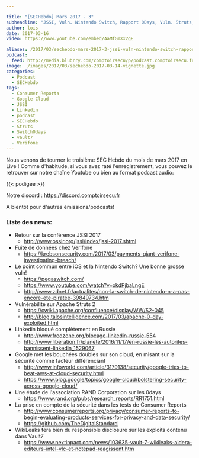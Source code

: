 ```yaml
---

title: "[SECHebdo] Mars 2017 - 3"
subheadline: "JSSI, Vuln. Nintendo Switch, Rapport 0Days, Vuln. Struts, Leak Verifone, etc."
author: lois
date: 2017-03-16
video: https://www.youtube.com/embed/AaMfGmXx2gE

aliases: /2017/03/sechebdo-mars-2017-3-jssi-vuln-nintendo-switch-rapport-0days-vuln-struts-leak-verifone-etc/
podcast:
  feed: http://media.blubrry.com/comptoirsecu/p/podcast.comptoirsecu.fr/CSEC.HS40.2017-03-14.SECHebdo_Mar_2017-3.mp3
image:  /images/2017/03/sechebdo-2017-03-14-vignette.jpg
categories:
  - Podcast
  - SECHebdo
tags:
  - Consumer Reports
  - Google Cloud
  - JSSI
  - Linkedin
  - podcast
  - SECHebdo
  - Struts
  - SwitchOdays
  - vault7
  - Verifone
---
```



Nous venons de tourner le troisième SEC Hebdo du mois de mars 2017 en Live ! Comme d'habitude, si vous avez raté l'enregistrement, vous pouvez le retrouver sur notre chaîne Youtube ou bien au format podcast audio:

{{< podigee >}}


Notre discord : <https://discord.comptoirsecu.fr>

A bientôt pour d'autres émissions/podcasts!

### Liste des news:

  * Retour sur la conférence JSSI 2017
      * <http://www.ossir.org/jssi/index/jssi-2017.shtml>
  * Fuite de données chez Verifone
      * <https://krebsonsecurity.com/2017/03/payments-giant-verifone-investigating-breach/>
  * Le point commun entre iOS et la Nintendo Switch? Une bonne grosse vuln!
      * <https://pegaswitch.com/>
      * <https://www.youtube.com/watch?v=xkdPjbaLngE>
      * <http://www.zdnet.fr/actualites/non-la-switch-de-nintendo-n-a-pas-encore-ete-piratee-39849734.htm>
  * Vulnérabilité sur Apache Struts 2
      * <https://cwiki.apache.org/confluence/display/WW/S2-045>
      * <http://blog.talosintelligence.com/2017/03/apache-0-day-exploited.html>
  * Linkedin bloqué complètement en Russie
      * <http://www.fredzone.org/blocage-linkedin-russie-554>
      * <http://www.liberation.fr/planete/2016/11/17/en-russie-les-autorites-bannissent-linkedin_1529067>
  * Google met les bouchées doubles sur son cloud, en misant sur la sécurité comme facteur différenciant
      * <http://www.infoworld.com/article/3179138/security/google-tries-to-beat-aws-at-cloud-security.html>
      * <https://www.blog.google/topics/google-cloud/bolstering-security-across-google-cloud/>
  * Une étude de l'association RAND Corporation sur les 0days
      * <https://www.rand.org/pubs/research_reports/RR1751.html>
  * La prise en compte de la sécurité dans les tests de Consumer Reports
      * <http://www.consumerreports.org/privacy/consumer-reports-to-begin-evaluating-products-services-for-privacy-and-data-security/>
      * <https://github.com/TheDigitalStandard>
  * WikiLeaks fera bien du responsible disclosure sur les exploits contenu dans Vault7
      * <https://www.nextinpact.com/news/103635-vault-7-wikileaks-aidera-editeurs-intel-vlc-et-notepad-reagissent.htm>
